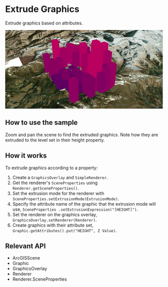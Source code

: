 # Extrude Graphics

Extrude graphics based on attributes.

![](ExtrudeGraphics.png)

## How to use the sample

Zoom and pan the scene to find the extruded graphics. Note how they are extruded to the level set in their height
  property.

## How it works

To extrude graphics according to a property:


  1. Create a `GraphicsOverlay` and `SimpleRenderer`.
  2. Get the renderer's `SceneProperties` using `Renderer.getSceneProperties()`.
  3. Set the extrusion mode for the renderer with `SceneProperties.setExtrusionMode(ExtrusionMode)`.
  4. Specify the attribute name of the graphic that the extrusion mode will use, `SceneProperties
  .setExtrusionExpression("[HEIGHT]")`.
  5. Set the renderer on the graphics overlay, `GraphicsOverlay.setRenderer(Renderer)`.
  6. Create graphics with their attribute set, `Graphic.getAttributes().put("HEIGHT", Z Value)`.


## Relevant API


  * ArcGISScene
  * Graphic
  * GraphicsOverlay
  * Renderer
  * Renderer.SceneProperties



